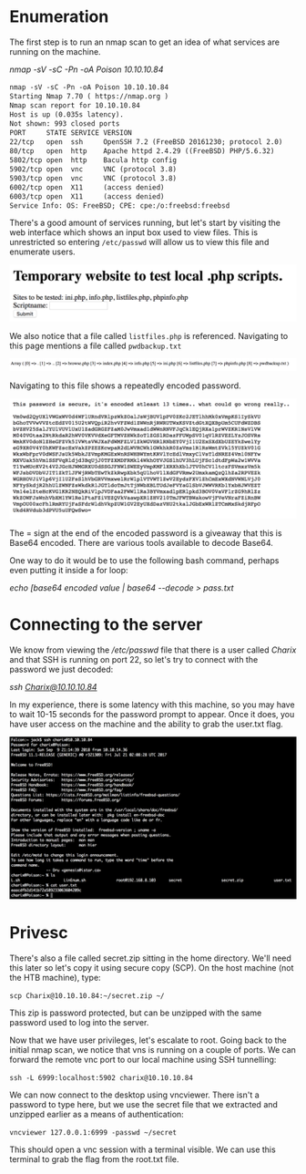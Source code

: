 # Enumeration

The first step is to run an nmap scan to get an idea of what services are running on the machine.

*nmap -sV -sC -Pn -oA Poison 10.10.10.84*

```
nmap -sV -sC -Pn -oA Poison 10.10.10.84
Starting Nmap 7.70 ( https://nmap.org )
Nmap scan report for 10.10.10.84
Host is up (0.035s latency).
Not shown: 993 closed ports
PORT     STATE SERVICE VERSION
22/tcp   open  ssh     OpenSSH 7.2 (FreeBSD 20161230; protocol 2.0)
80/tcp   open  http    Apache httpd 2.4.29 ((FreeBSD) PHP/5.6.32)
5802/tcp open  http    Bacula http config
5902/tcp open  vnc     VNC (protocol 3.8)
5903/tcp open  vnc     VNC (protocol 3.8)
6002/tcp open  X11     (access denied)
6003/tcp open  X11     (access denied)
Service Info: OS: FreeBSD; CPE: cpe:/o:freebsd:freebsd
```
There's a good amount of services running, but let's start by visiting the web interface which shows an input box used to view files. This is unrestricted so entering `/etc/passwd` will allow us to view this file and enumerate users.

![Homepage](https://github.com/iJackWilson/HackTheBox-Writeups/blob/master/Images/Poison/Homepage.png?raw=true)

We also notice that a file called `listfiles.php` is referenced. Navigating to this page mentions a file called `pwdbackup.txt`

![Homepage](https://github.com/iJackWilson/HackTheBox-Writeups/blob/master/Images/Poison/ListFiles.png?raw=true)

Navigating to this file shows a repeatedly encoded password.

![Homepage](https://github.com/iJackWilson/HackTheBox-Writeups/blob/master/Images/Poison/PwdBackup.png?raw=true)

The = sign at the end of the encoded password is a giveaway that this is Base64 encoded. There are various tools available to decode Base64.

One way to do it would be to use the following bash command, perhaps even putting it inside a for loop:

*echo [base64 encoded value | base64 --decode > pass.txt*

# Connecting to the server

We know from viewing the */etc/passwd* file that there is a user called *Charix* and that SSH is running on port 22, so let's try to connect with the password we just decoded:

*ssh Charix@10.10.10.84*

In my experience, there is some latency with this machine, so you may have to wait 10-15 seconds for the password prompt to appear. Once it does, you have user access on the machine and the ability to grab the user.txt flag.

![Homepage](https://github.com/iJackWilson/HackTheBox-Writeups/blob/master/Images/Poison/UserShell.png?raw=true)

# Privesc

There's also a file called secret.zip sitting in the home directory. We'll need this later so let's copy it using secure copy (SCP). On the host machine (not the HTB machine), type:

`scp Charix@10.10.10.84:~/secret.zip ~/`

This zip is password protected, but can be unzipped with the same password used to log into the server.

Now that we have user privileges, let's escalate to root. Going back to the initial nmap scan, we notice that vns is running on a couple of ports. We can forward the remote vnc port to our local machine using SSH tunnelling:

`ssh -L 6999:localhost:5902 charix@10.10.10.84`

We can now connect to the desktop using vncviewer. There isn't a password to type here, but we use the secret file that we extracted and unzipped earlier as a means of authentication:

`vncviewer 127.0.0.1:6999 -passwd ~/secret`

This should open a vnc session with a terminal visible. We can use this terminal to grab the flag from the root.txt file.